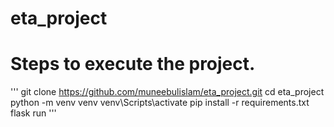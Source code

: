 # eta_project
# Steps to execute the project.
'''
git clone https://github.com/muneebulislam/eta_project.git
cd eta_project
python -m venv venv
venv\Scripts\activate 
pip install -r requirements.txt
flask run
'''
